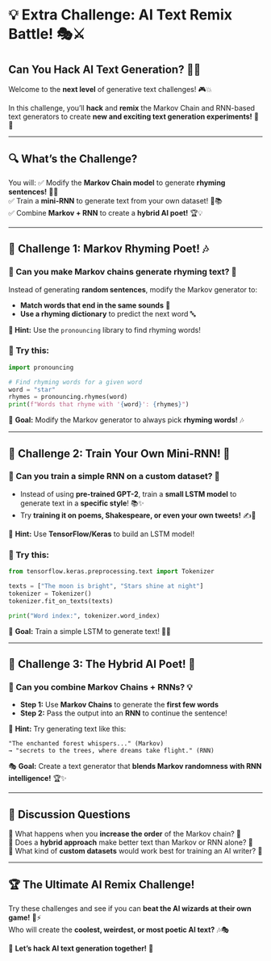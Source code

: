 # **💡 Extra Challenge: AI Text Remix Battle! 🎭⚔️**  
## **Can You Hack AI Text Generation? 🤖✨**  

Welcome to the **next level** of generative text challenges! 🎮💥  

In this challenge, you’ll **hack** and **remix** the Markov Chain and RNN-based text generators to create **new and exciting text generation experiments!** 🧪🚀  

---

## **🔍 What’s the Challenge?**
You will:
✅ Modify the **Markov Chain model** to generate **rhyming sentences!** 🎤✨  
✅ Train a **mini-RNN** to generate text from your own dataset! 🤖📚  
✅ Combine **Markov + RNN** to create a **hybrid AI poet!** 🏆💡  

---

## **🎯 Challenge 1: Markov Rhyming Poet! 🎶**
### **🔹 Can you make Markov chains generate rhyming text?** 🤯  

Instead of generating **random sentences**, modify the Markov generator to:
- **Match words that end in the same sounds** 🎵  
- **Use a rhyming dictionary** to predict the next word 🔤  

**📝 Hint:** Use the `pronouncing` library to find rhyming words!  

### **🚀 Try this:**
```python
import pronouncing

# Find rhyming words for a given word
word = "star"
rhymes = pronouncing.rhymes(word)
print(f"Words that rhyme with '{word}': {rhymes}")
```

🔗 **Goal:** Modify the Markov generator to always pick **rhyming words!** 🎶  

---

## **🎯 Challenge 2: Train Your Own Mini-RNN! 🧠**
### **🔹 Can you train a simple RNN on a custom dataset?** 🤖  

- Instead of using **pre-trained GPT-2**, train a **small LSTM model** to generate text in a **specific style**! 📚✨  
- Try **training it on poems, Shakespeare, or even your own tweets!** ✍️📜  

🔗 **Hint:** Use **TensorFlow/Keras** to build an LSTM model!  

### **🚀 Try this:**
```python
from tensorflow.keras.preprocessing.text import Tokenizer

texts = ["The moon is bright", "Stars shine at night"]
tokenizer = Tokenizer()
tokenizer.fit_on_texts(texts)

print("Word index:", tokenizer.word_index)
```

🔗 **Goal:** Train a simple LSTM to generate text! 🤖📖  

---

## **🎯 Challenge 3: The Hybrid AI Poet! 🤯**
### **🔹 Can you combine Markov Chains + RNNs?** 💡  

- **Step 1:** Use **Markov Chains** to generate the **first few words**  
- **Step 2:** Pass the output into an **RNN** to continue the sentence!  

🔗 **Hint:** Try generating text like this:
```
"The enchanted forest whispers..." (Markov)
→ "secrets to the trees, where dreams take flight." (RNN)
```

🎭 **Goal:** Create a text generator that **blends Markov randomness with RNN intelligence!** 🏆✨  

---

## **💬 Discussion Questions**
🔹 What happens when you **increase the order** of the Markov chain? 🤔  
🔹 Does a **hybrid approach** make better text than Markov or RNN alone? 🧐  
🔹 What kind of **custom datasets** would work best for training an AI writer? 📜  

---

## **🏆 The Ultimate AI Remix Challenge!**
Try these challenges and see if you can **beat the AI wizards at their own game!** 🤖⚡  
Who will create the **coolest, weirdest, or most poetic AI text?** 🎶🎭  

🚀 **Let’s hack AI text generation together!** 🚀  

